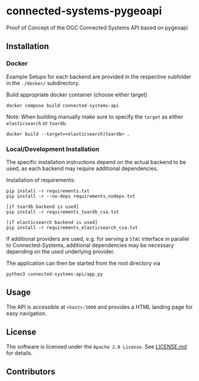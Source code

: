 # connected-systems-pygeoapi

Proof of Concept of the OGC Connected Systems API based on pygeoapi

## Installation

### Docker

Example Setups for each backend are provided in the respective subfolder in the `./docker/` subdirectory.

Build appropriate docker container (choose either target)

```commandline
docker compose build connected-systems-api
```

Note: When building manually make sure to specify the `target` as either `elasticsearch` or `toardb`.

```commandline
docker build --target=<elasticsearch|toardb> .
```

### Local/Development Installation

The specific installation instructions depend on the actual backend to be used, as each backend may require additional dependencies.

Installation of requirements:

```commandline
pip install -r requirements.txt
pip install -r --no-deps requirements_nodeps.txt

[if toardb backend is used]
pip install -r requirements_toardb_csa.txt

[if elasticsearch backend is used]
pip install -r requirements_elasticsearch_csa.txt
```

If additional providers are used, e.g. for serving a `STAC` interface in parallel to Connected-Systems, additional
dependencies may be necessary depending on the used underlying provider.

The application can then be started from the root directory via

```commandline
python3 connected-systems-api/app.py 
```

## Usage

The API is accessible at `<host>:5000` and provides a HTML landing page for easy navigation.

## License

The software is licensed under the `Apache 2.0 License`. See [LICENSE.md](LICENSE.md) for details.

## Contributors
